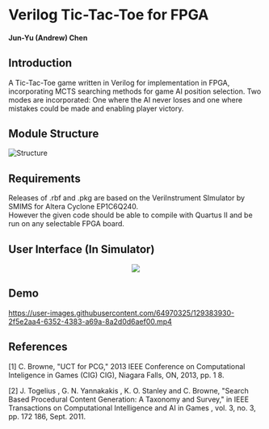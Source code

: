 # Verilog Tic-Tac-Toe for FPGA
#### Jun-Yu (Andrew) Chen
## Introduction
 A Tic-Tac-Toe game written in Verilog for implementation in FPGA, incorporating MCTS searching methods for game AI position selection. Two modes are incorporated: One where the AI never loses and one where mistakes could be made and enabling player victory.
 
## Module Structure
![Structure](https://user-images.githubusercontent.com/64970325/129384747-2f59cb0f-8191-48c4-b816-0ef898adacad.jpg)
 
## Requirements
 Releases of .rbf and .pkg are based on the VeriInstrument SImulator by SMIMS for Altera Cyclone EP1C6Q240.  
 However the given code should be able to compile with Quartus II and be run on any selectable FPGA board.

## User Interface (In Simulator)
<p align="center">
  <img src="https://user-images.githubusercontent.com/64970325/129386087-a4a88729-e690-4c70-bad0-e5a4378bfed5.PNG" />
</p>

## Demo
https://user-images.githubusercontent.com/64970325/129383930-2f5e2aa4-6352-4383-a69a-8a2d0d6aef00.mp4

## References
[1] C. Browne, "UCT for PCG,"
2013 IEEE Conference on Computational Inteligence in Games (CIG) CIG), Niagara Falls, ON, 2013, pp. 1 8.

[2] J.
Togelius , G. N. Yannakakis , K. O. Stanley and C. Browne, "Search Based Procedural Content Generation: A Taxonomy and Survey," in IEEE
Transactions on Computational Intelligence and AI in Games , vol. 3, no. 3, pp. 172 186, Sept. 2011.

